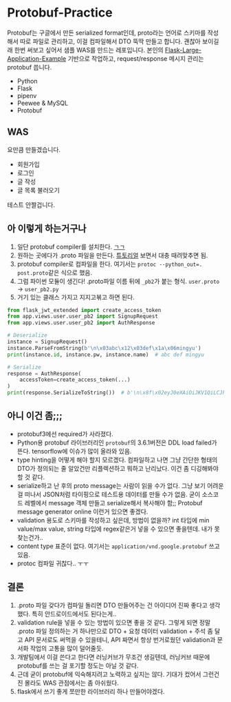 # Protobuf-Practice
Protobuf는 구글에서 만든 serialized format인데, proto라는 언어로 스키마를 작성해서 따로 파일로 관리하고, 이걸 컴파일해서 DTO 뚝딱 만들고 합니다. 괜찮아 보이길래 한번 써보고 싶어서 샘플 WAS를 만드는 레포입니다. 본인의 [Flask-Large-Application-Example](https://github.com/JoMingyu/Flask-Large-Application-Example) 기반으로 작업하고, request/response 메시지 관리는 protobuf 씁니다.

- Python
- Flask
- pipenv
- Peewee & MySQL
- Protobuf

## WAS
요만큼 만들겠습니다.

- 회원가입
- 로그인
- 글 작성
- 글 목록 불러오기

테스트 안짤겁니다.

## 아 이렇게 하는거구나
1. 일단 protobuf compiler를 설치한다. [ㄱㄱ](https://github.com/protocolbuffers/protobuf/releases)
2. 원하는 곳에다가 .proto 파일을 만든다. [튜토리얼](https://developers.google.com/protocol-buffers/docs/pythontutorial) 보면서 대충 때려맞추면 됨.
3. protobuf compiler로 컴파일을 한다. 여기서는 `protoc --python_out=. post.proto`같은 식으로 했음.
4. 그럼 파이썬 모듈이 생긴다! .proto파일 이름 뒤에 `_pb2`가 붙는 형식. `user.proto` -> `user_pb2.py`
5. 거기 있는 클래스 가지고 지지고볶고 하면 된다.
```python
from flask_jwt_extended import create_access_token
from app.views.user.user_pb2 import SignupRequest
from app.views.user.user_pb2 import AuthResponse

# Deserialize
instance = SignupRequest()
instance.ParseFromString(b'\n\x03abc\x12\x03def\x1a\x06mingyu')
print(instance.id, instance.pw, instance.name)  # abc def mingyu

# Serialize
response = AuthResponse(
    accessToken=create_access_token(...)
)
print(response.SerializeToString())  # b'\n\x8f\x02eyJ0eXAiOiJKV1QiLCJhbGciOiJ...'

```

## 아니 이건 좀;;;
- protobuf3에선 required가 사라졌다.
- Python용 protobuf 라이브러리인 `protobuf`의 3.6.1버전은 DDL load failed가 뜬다. tensorflow에 이슈가 많이 올라와 있음.
- type hinting을 어떻게 해야 할지 모르겠다. 컴파일하고 나면 그냥 간단한 형태의 DTO가 정의되는 줄 알았건만 리플렉션하고 뭐하고 난리났다. 이건 좀 디깅해봐야할 것 같다.
- serialize하고 난 후의 proto message는 사람이 읽을 수가 없다. 그냥 보기 어려운 걸 떠나서 JSON처럼 타이핑으로 테스트용 데이터를 만들 수가 없음. 굳이 소스코드 레벨에서 message 객체 만들고 serialize해서 복사해야 함;; Protobuf message generator online 이런거 있으면 좋겠다.
- validation 용도로 스키마를 작성하고 싶은데, 방법이 없을까? int 타입에 min value/max value, string 타입에 regex같은거 넣을 수 있으면 좋을텐데. 내가 못 찾는건가..
- content type 표준이 없다. 여기서는 `application/vnd.google.protobuf` 쓰고 있음.
- protoc 컴파일 귀찮다.. ㅜㅜ

## 결론
1. .proto 파일 갖다가 컴파일 돌리면 DTO 만들어주는 건 아이디어 진짜 좋다고 생각했다. 특히 안드로이드에서도 된다는게..
2. validation rule을 넣을 수 있는 방법이 있으면 좋을 것 같다. 그렇게 되면 정말 .proto 파일 정의하는 거 하나만으로 DTO + 요청 데이터 validation + 주석 좀 달고 API 문서로도 써먹을 수 있을테니, API 짜면서 항상 번거로웠던 validation과 문서화 작업의 고통을 많이 덜어줄듯.
3. 개발팀에서 이걸 쓴다고 한다면 러닝커브가 무조건 생길텐데, 러닝커브 때문에 protobuf를 쓰는 걸 포기할 정도는 아닐 것 같다.
4. 근데 굳이 protobuf에 익숙해지려고 노력하고 싶지는 않다. 기대가 컸어서 그런건진 몰라도 WAS 관점에서는 좀 아쉬웠다.
5. flask에서 쓰기 좋게 쪼만한 라이브러리 하나 만들어야겠다.
